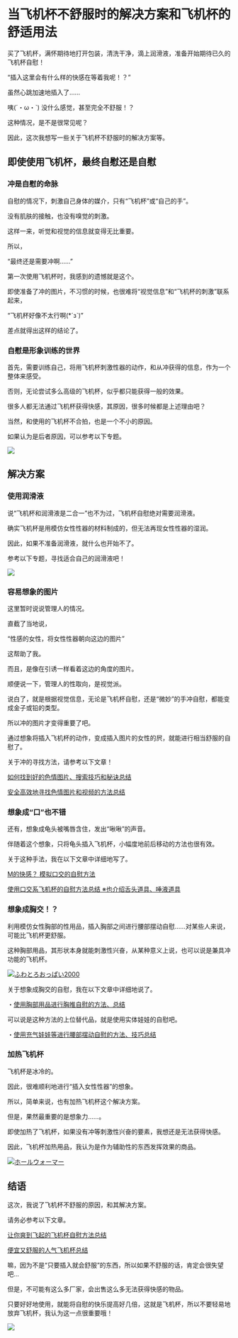 # 当飞机杯不舒服时的解决方案和飞机杯的舒适用法 [​](#当飞机杯不舒服时的解决方案和飞机杯的舒适用法)

买了飞机杯，满怀期待地打开包装，清洗干净，滴上润滑液，准备开始期待已久的飞机杯自慰！

“插入这里会有什么样的快感在等着我呢！？”

虽然心跳加速地插入了……

咦(´・ω・\`) 没什么感觉，甚至完全不舒服！？

这种情况，是不是很常见呢？

因此，这次我想写一些关于飞机杯不舒服时的解决方案等。

## 即使使用飞机杯，最终自慰还是自慰 [​](#即使使用飞机杯-最终自慰还是自慰)

### 冲是自慰的命脉 [​](#冲是自慰的命脉)

自慰的情况下，刺激自己身体的媒介，只有“飞机杯”或“自己的手”。

没有肌肤的接触，也没有嗅觉的刺激。

这样一来，听觉和视觉的信息就变得无比重要。

所以，

“最终还是需要冲啊……”

第一次使用飞机杯时，我感到的遗憾就是这个。

即使准备了冲的图片，不习惯的时候，也很难将“视觉信息”和“飞机杯的刺激”联系起来，

“飞机杯好像不太行啊(\*´з\`)”

差点就得出这样的结论了。

### 自慰是形象训练的世界 [​](#自慰是形象训练的世界)

首先，需要训练自己，将用飞机杯刺激性器的动作，和从冲获得的信息，作为一个整体来感受。

否则，无论尝试多么高级的飞机杯，似乎都只能获得一般的效果。

很多人都无法通过飞机杯获得快感，其原因，很多时候都是上述理由吧？

当然，和使用的飞机杯不合拍，也是一个不小的原因。

如果认为是后者原因，可以参考以下专题。

[![](https://img.e-nls.com/pict_af/1_1409802977_af_6zaon.jpg)](https://www.e-nls.com/access.php?agency_id=af486217&fid=327)

## 解决方案 [​](#解决方案)

### 使用润滑液 [​](#使用润滑液)

说“飞机杯和润滑液是二合一”也不为过，飞机杯自慰绝对需要润滑液。

确实飞机杯是用模仿女性性器的材料制成的，但无法再现女性性器的湿润。

因此，如果不准备润滑液，就什么也开始不了。

参考以下专题，寻找适合自己的润滑液吧！

[![](https://img.e-nls.com/pict_af/1_1415348489_af_PezQB.jpg)](https://www.e-nls.com/access.php?agency_id=af486217&fid=329)

### 容易想象的图片 [​](#容易想象的图片)

这里暂时说说管理人的情况。

直截了当地说，

“性感的女性，将女性性器朝向这边的图片”

这帮助了我。

而且，是像在引诱一样看着这边的角度的图片。

顺便说一下，管理人的性取向，是视觉派。

说白了，就是根据视觉信息，无论是飞机杯自慰，还是“微妙”的手冲自慰，都能变成金子或铅的类型。

所以冲的图片才变得重要了吧。

通过想象将插入飞机杯的动作，变成插入图片的女性的屄，就能进行相当舒服的自慰了。

关于冲的寻找方法，请参考以下文章！

[如何找到好的色情图片、搜索技巧和秘诀总结](/onanie-a/okazu001.html)

[安全高效地寻找色情图片和视频的方法总结](/onanie-a/gazou-video.html)

### 想象成“口”也不错 [​](#想象成-口-也不错)

还有，想象成龟头被嘴唇含住，发出“啾啾”的声音。

伴随着这个想象，只将龟头插入飞机杯，小幅度地前后移动的方法也很有效。

关于这种手法，我在以下文章中详细地写了。

[M的快感？ 模拟口交的自慰方法](/onanie-a/m-fellatio.html)

[使用口交系飞机杯的自慰方法总结 ※也介绍舌头道具、唾液道具](/onanie-a/fera001.html)

### 想象成胸交！？ [​](#想象成胸交)

利用模仿女性胸部的性用品，插入胸部之间进行腰部摆动自慰……对某些人来说，可能比飞机杯更舒服。

这种胸部用品，其形状本身就能刺激性兴奋，从某种意义上说，也可以说是兼具冲功能的飞机杯。

[![](https://img.e-nls.com/pict_pc/1_1458006230_m_1tK9i.jpg)ふわとろおっぱい2000](https://www.e-nls.com/access.php?agency_id=af486217&pcode=20842)

关于想象成胸交的自慰，我在以下文章中详细地说了。

・[使用胸部用品进行胸推自慰的方法、总结](/onanie-a/oppai-paizuri.html)

可以说是这种方法的上位替代品，就是使用实体娃娃的自慰吧。

・[使用充气娃娃等进行腰部摆动自慰的方法、技巧总结](/onanie-a/koshifuri01.html)

### 加热飞机杯 [​](#加热飞机杯)

飞机杯是冰冷的。

因此，很难顺利地进行“插入女性性器”的想象。

所以，简单来说，也有加热飞机杯这个解决方案。

但是，果然最重要的是想象力……。

即使加热了飞机杯，如果没有冲等刺激性兴奋的要素，我想还是无法获得快感。

因此，飞机杯加热用品，我认为是作为辅助性的东西发挥效果的商品。

[![](https://img.e-nls.com/pict_pc/1_1487321347_m_3NCyx.jpg)ホールウォーマー](https://www.e-nls.com/access.php?agency_id=af486217&pcode=25233)

## 结语 [​](#结语)

这次，我说了飞机杯不舒服的原因，和其解决方案。

请务必参考以下文章。

[让你爽到飞起的飞机杯自慰方法总结](/onanie-a/onaho-kaikan.html)

[便宜又舒服的人气飞机杯总结](/onanie-a/reasonable-onaho.html)

嘛，因为不是“只要插入就会舒服”的东西，所以如果不舒服的话，肯定会很失望吧…

但是，不可能有这么多厂家，会出售这么多无法获得快感的物品。

只要好好地使用，就能将自慰的快乐提高好几倍，这就是飞机杯，所以不要轻易地放弃飞机杯，我认为这一点很重要哦！

[![](https://img.e-nls.com/pict_af/1_1378186072_af_X5a7P.jpg)](https://www.e-nls.com/access.php?agency_id=af486217)